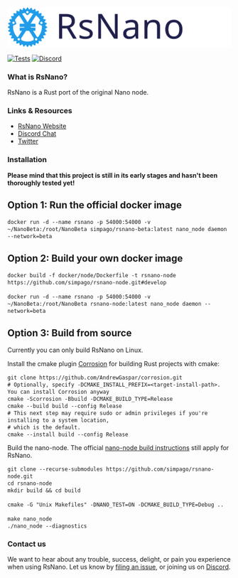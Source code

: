 <p style="text-align:center;"><img src="/images/logo.svg" width"300px" height="auto" alt="Logo"></p>



[![Tests](https://github.com/simpago/rsnano-node/workflows/Tests/badge.svg)](https://github.com/simpago/rsnano-node/actions?query=workflow%3ATests)
[![Discord](https://img.shields.io/badge/discord-join%20chat-orange.svg)](https://discord.gg/kBwvAyxEWE)


### What is RsNano?

RsNano is a Rust port of the original Nano node.

### Links & Resources

* [RsNano Website](https://rsnano.com)
* [Discord Chat](https://discord.gg/kBwvAyxEWE)
* [Twitter](https://twitter.com/gschauwecker)

### Installation

**Please mind that this project is still in its early stages and hasn't been thoroughly tested yet!**

## Option 1: Run the official docker image

    docker run -d --name rsnano -p 54000:54000 -v ~/NanoBeta:/root/NanoBeta simpago/rsnano-beta:latest nano_node daemon --network=beta

## Option 2: Build your own docker image

    docker build -f docker/node/Dockerfile -t rsnano-node https://github.com/simpago/rsnano-node.git#develop

    docker run -d --name rsnano -p 54000:54000 -v ~/NanoBeta:/root/NanoBeta rsnano-node:latest nano_node daemon --network=beta

## Option 3: Build from source

Currently you can only build RsNano on Linux.

Install the cmake plugin [Corrosion](https://github.com/corrosion-rs/corrosion) for building Rust projects with cmake:

    git clone https://github.com/AndrewGaspar/corrosion.git
    # Optionally, specify -DCMAKE_INSTALL_PREFIX=<target-install-path>. You can install Corrosion anyway
    cmake -Scorrosion -Bbuild -DCMAKE_BUILD_TYPE=Release
    cmake --build build --config Release
    # This next step may require sudo or admin privileges if you're installing to a system location,
    # which is the default.
    cmake --install build --config Release

Build the nano-node. The official [nano-node build instructions](https://docs.nano.org/integration-guides/build-options/) still apply for RsNano.

    git clone --recurse-submodules https://github.com/simpago/rsnano-node.git
    cd rsnano-node
    mkdir build && cd build

    cmake -G "Unix Makefiles" -DNANO_TEST=ON -DCMAKE_BUILD_TYPE=Debug ..

    make nano_node
    ./nano_node --diagnostics

### Contact us

We want to hear about any trouble, success, delight, or pain you experience when
using RsNano. Let us know by [filing an issue](https://github.com/simpago/rsnano-node/issues), or joining us on [Discord](https://discord.gg/kBwvAyxEWE).
